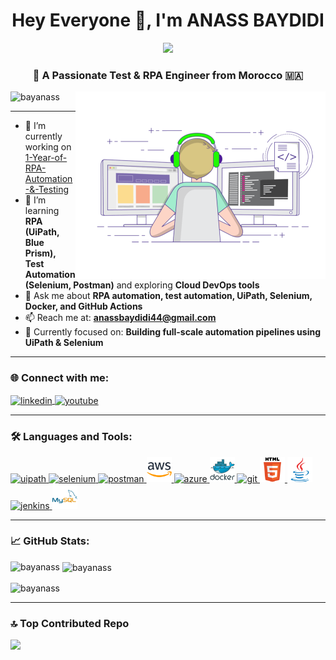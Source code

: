 <h1 align="center">Hey Everyone 👋, I'm ANASS BAYDIDI</h1>
<div align="center">
  <img src="https://media.giphy.com/media/du3J3cXyzhj75IOgvA/giphy.gif" width="200"/>
</div>
<h3 align="center">🚀 A Passionate Test & RPA Engineer from Morocco 🇲🇦</h3>

<img align="right" alt="Coding" width="400" src="https://raw.githubusercontent.com/devSouvik/devSouvik/master/gif3.gif">

<p align="left">
  <img src="https://komarev.com/ghpvc/?username=bayanass&label=Profile%20views&color=0e75b6&style=flat" alt="bayanass" />
</p>

---

- 🔭 I’m currently working on [1-Year-of-RPA-Automation-&-Testing](https://github.com/bayanass/bayanass)
- 🌱 I’m learning **RPA (UiPath, Blue Prism), Test Automation (Selenium, Postman)** and exploring **Cloud DevOps tools**
- 💬 Ask me about **RPA automation, test automation, UiPath, Selenium, Docker, and GitHub Actions**
- 📫 Reach me at: **anassbaydidi44@gmail.com**
- 🎯 Currently focused on: **Building full-scale automation pipelines using UiPath & Selenium**

---

<h3 align="left">🌐 Connect with me:</h3>
<p align="left">
  <a href="https://www.linkedin.com/in/anass-baydidi-6bb5532b4/" target="blank">
    <img align="center" src="https://raw.githubusercontent.com/rahuldkjain/github-profile-readme-generator/master/src/images/icons/Social/linked-in-alt.svg" alt="linkedin" height="30" width="40" />
  </a>
  <a href="https://www.youtube.com/channel/UC1XLb_DoX2eNWGKjkh2epwA" target="blank">
    <img align="center" src="https://raw.githubusercontent.com/rahuldkjain/github-profile-readme-generator/master/src/images/icons/Social/youtube.svg" alt="youtube" height="30" width="40" />
  </a>
</p>

---

<h3 align="left">🛠️ Languages and Tools:</h3>
<p align="left">
  <a href="https://www.uipath.com/" target="_blank" rel="noreferrer">
    <img src="https://cdn.worldvectorlogo.com/logos/uipath.svg" alt="uipath" width="40" height="40"/>
  </a>
  <a href="https://www.selenium.dev/" target="_blank" rel="noreferrer">
    <img src="https://raw.githubusercontent.com/detain/svg-logos/master/svg/selenium-logo.svg" alt="selenium" width="40" height="40"/>
  </a>
  <a href="https://postman.com" target="_blank" rel="noreferrer">
    <img src="https://www.vectorlogo.zone/logos/getpostman/getpostman-icon.svg" alt="postman" width="40" height="40"/>
  </a>
  <a href="https://aws.amazon.com/" target="_blank" rel="noreferrer">
    <img src="https://raw.githubusercontent.com/devicons/devicon/master/icons/amazonwebservices/amazonwebservices-original-wordmark.svg" alt="aws" width="40" height="40"/>
  </a>
  <a href="https://azure.microsoft.com/" target="_blank" rel="noreferrer">
    <img src="https://www.vectorlogo.zone/logos/microsoft_azure/microsoft_azure-icon.svg" alt="azure" width="40" height="40"/>
  </a>
  <a href="https://www.docker.com/" target="_blank" rel="noreferrer">
    <img src="https://raw.githubusercontent.com/devicons/devicon/master/icons/docker/docker-original-wordmark.svg" alt="docker" width="40" height="40"/>
  </a>
  <a href="https://git-scm.com/" target="_blank" rel="noreferrer">
    <img src="https://www.vectorlogo.zone/logos/git-scm/git-scm-icon.svg" alt="git" width="40" height="40"/>
  </a>
  <a href="https://www.w3.org/html/" target="_blank" rel="noreferrer">
    <img src="https://raw.githubusercontent.com/devicons/devicon/master/icons/html5/html5-original-wordmark.svg" alt="html5" width="40" height="40"/>
  </a>
  <a href="https://www.java.com/" target="_blank" rel="noreferrer">
    <img src="https://raw.githubusercontent.com/devicons/devicon/master/icons/java/java-original.svg" alt="java" width="40" height="40"/>
  </a>
  <a href="https://www.jenkins.io/" target="_blank" rel="noreferrer">
    <img src="https://www.vectorlogo.zone/logos/jenkins/jenkins-icon.svg" alt="jenkins" width="40" height="40"/>
  </a>
  <a href="https://www.mysql.com/" target="_blank" rel="noreferrer">
    <img src="https://raw.githubusercontent.com/devicons/devicon/master/icons/mysql/mysql-original-wordmark.svg" alt="mysql" width="40" height="40"/>
  </a>
</p>

---

<h3 align="left">📈 GitHub Stats:</h3>

<p><img align="left" src="https://github-readme-stats.vercel.app/api/top-langs?username=bayanass&show_icons=true&locale=en&layout=compact" alt="bayanass" /></p>

<p>&nbsp;<img align="center" src="https://github-readme-stats.vercel.app/api?username=bayanass&show_icons=true&locale=en" alt="bayanass" /></p>

<p><img align="center" src="https://github-readme-streak-stats.herokuapp.com/?user=bayanass&" alt="bayanass" /></p>

---

### 🔝 Top Contributed Repo

![](https://github-contributor-stats.vercel.app/api?username=bayanass&limit=5&theme=flat&combine_all_yearly_contributions=true)


